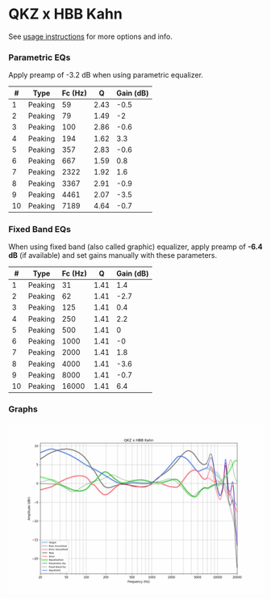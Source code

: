 # QKZ x HBB Kahn
See [usage instructions](https://github.com/jaakkopasanen/AutoEq#usage) for more options and info.

### Parametric EQs
Apply preamp of -3.2 dB when using parametric equalizer.

|   # | Type    |   Fc (Hz) |    Q |   Gain (dB) |
|-----|---------|-----------|------|-------------|
|   1 | Peaking |        59 | 2.43 |        -0.5 |
|   2 | Peaking |        79 | 1.49 |        -2   |
|   3 | Peaking |       100 | 2.86 |        -0.6 |
|   4 | Peaking |       194 | 1.62 |         3.3 |
|   5 | Peaking |       357 | 2.83 |        -0.6 |
|   6 | Peaking |       667 | 1.59 |         0.8 |
|   7 | Peaking |      2322 | 1.92 |         1.6 |
|   8 | Peaking |      3367 | 2.91 |        -0.9 |
|   9 | Peaking |      4461 | 2.07 |        -3.5 |
|  10 | Peaking |      7189 | 4.64 |        -0.7 |

### Fixed Band EQs
When using fixed band (also called graphic) equalizer, apply preamp of **-6.4 dB** (if available) and set gains manually with these parameters.

|   # | Type    |   Fc (Hz) |    Q |   Gain (dB) |
|-----|---------|-----------|------|-------------|
|   1 | Peaking |        31 | 1.41 |         1.4 |
|   2 | Peaking |        62 | 1.41 |        -2.7 |
|   3 | Peaking |       125 | 1.41 |         0.4 |
|   4 | Peaking |       250 | 1.41 |         2.2 |
|   5 | Peaking |       500 | 1.41 |         0   |
|   6 | Peaking |      1000 | 1.41 |        -0   |
|   7 | Peaking |      2000 | 1.41 |         1.8 |
|   8 | Peaking |      4000 | 1.41 |        -3.6 |
|   9 | Peaking |      8000 | 1.41 |        -0.7 |
|  10 | Peaking |     16000 | 1.41 |         6.4 |

### Graphs
![](./QKZ%20x%20HBB%20Kahn.png)
